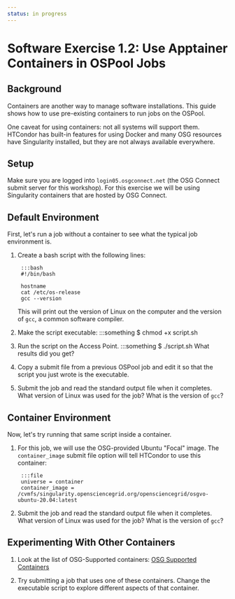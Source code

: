 ```yaml
---
status: in progress
---
```


<style type="text/css"> pre em { font-style: normal; background-color: yellow; } pre strong { font-style: normal; font-weight: bold; color: \#008; } </style>

Software Exercise 1.2: Use Apptainer Containers in OSPool Jobs
============================================================

Background
----------

Containers are another way to manage software installations. This guide shows how to use pre-existing containers to run jobs on the OSPool.

One caveat for using containers: not all systems will support them. HTCondor has built-in features for using Docker and many OSG resources have Singularity installed, but they are not always available everywhere. 

Setup
-----

Make sure you are logged into `login05.osgconnect.net` (the OSG Connect submit server for this workshop).  For this exercise we will be using Singularity containers that are hosted by OSG Connect. 


Default Environment
-------------------

First, let's run a job without a container to see what the typical job environment is. 

1. Create a bash script with the following lines: 

		:::bash
		#!/bin/bash
	
		hostname
		cat /etc/os-release 
		gcc --version
	
	This will print out the version of Linux on the computer and the version 
	of `gcc`, a common software compiler. 

1. Make the script executable: 
		:::something
		$ chmod +x script.sh

1. Run the script on the Access Point. 
		:::something
		$ ./script.sh
	What results did you get? 

1. Copy a submit file from a previous OSPool job and edit it so that the 
script you just wrote is the executable. 

1. Submit the job and read the standard output file when it completes. What version 
of Linux was used for the job? What is the version of `gcc`? 

Container Environment
---------------------

Now, let's try running that same script inside a container. 

1. For this job, we will use the OSG-provided Ubuntu "Focal" image. The `container_image` submit file option will tell HTCondor to use this container: 

		:::file
		universe = container
		container_image = /cvmfs/singularity.opensciencegrid.org/opensciencegrid/osgvo-ubuntu-20.04:latest

1. Submit the job and read the standard output file when it completes. 
What version of Linux was used for the job? What is the version of `gcc`? 

Experimenting With Other Containers
-------------

1. Look at the list of OSG-Supported containers: [OSG Supported Containers](https://portal.osg-htc.org/documentation/htc_workloads/using_software/available-containers-list/)

1. Try submitting a job that uses one of these containers. Change the executable 
script to explore different aspects of that container. 
